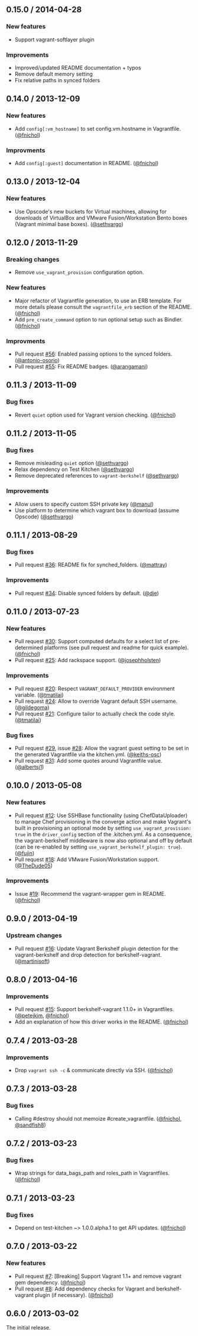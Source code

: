 ## 0.15.0 / 2014-04-28

### New features

* Support vagrant-softlayer plugin

### Improvements

* Improved/updated README documentation + typos
* Remove default memory setting
* Fix relative paths in synced folders

## 0.14.0 / 2013-12-09

### New features

* Add `config[:vm_hostname]` to set config.vm.hostname in Vagrantfile. ([@fnichol][])

### Improvments

* Add `config[:guest]` documentation in README. ([@fnichol][])


## 0.13.0 / 2013-12-04

### New features

* Use Opscode's new buckets for Virtual machines, allowing for downloads of VirtualBox and VMware Fusion/Workstation Bento boxes (Vagrant minimal base boxes). ([@sethvargo][])


## 0.12.0 / 2013-11-29

### Breaking changes

* Remove `use_vagrant_provision` configuration option.

### New features

* Major refactor of Vagrantfile generation, to use an ERB template. For more details please consult the `vagrantfile_erb` section of the README. ([@fnichol][])
* Add `pre_create_command` option to run optional setup such as Bindler. ([@fnichol][])

### Improvments

* Pull request [#56][]: Enabled passing options to the synced folders. ([@antonio-osorio][])
* Pull request [#55][]: Fix README badges. ([@arangamani][])


## 0.11.3 / 2013-11-09

### Bug fixes

* Revert `quiet` option used for Vagrant version checking. ([@fnichol][])


## 0.11.2 / 2013-11-05

### Bug fixes

* Remove misleading `quiet` option ([@sethvargo][])
* Relax dependency on Test Kitchen ([@sethvargo][])
* Remove deprecated references to `vagrant-berkshelf` ([@sethvargo][])

### Improvements

* Allow users to specify custom SSH private key ([@manul][])
* Use platform to determine which vagrant box to download (assume Opscode) ([@sethvargo][])


## 0.11.1 / 2013-08-29

### Bug fixes

* Pull request [#36][]: README fix for synched_folders. ([@mattray][])

### Improvements

* Pull request [#34][]: Disable synced folders by default. ([@dje][])


## 0.11.0 / 2013-07-23

### New features

* Pull request [#30][]: Support computed defaults for a select list of pre-determined platforms (see pull request and readme for quick example). ([@fnichol][])
* Pull request [#25][]: Add rackspace support. ([@josephholsten][])

### Improvements

* Pull request [#20][]: Respect `VAGRANT_DEFAULT_PROVIDER` environment variable. ([@tmatilai][])
* Pull request [#24][]: Allow to override Vagrant default SSH username. ([@gildegoma][])
* Pull request [#21][]: Configure tailor to actually check the code style. ([@tmatilai][])

### Bug fixes

* Pull request [#29][], issue [#28][]: Allow the vagrant guest setting to be set in the generated Vagrantfile via the kitchen.yml. ([@keiths-osc][])
* Pull request [#31][]: Add some quotes around Vagrantfile value. ([@albertsj1][])


## 0.10.0 / 2013-05-08

### New features

* Pull request [#12][]: Use SSHBase functionality (using ChefDataUploader) to manage Chef provisioning in the converge action and make Vagrant's built in provisioning an optional mode by setting `use_vagrant_provision: true` in the `driver_config` section of the .kitchen.yml. As a consequence, the vagrant-berkshelf middleware is now also optional and off by default (can be re-enabled by setting `use_vagrant_berkshelf_plugin: true`). ([@fujin][])
* Pull request [#18][]: Add VMware Fusion/Workstation support. ([@TheDude05][])

### Improvements

* Issue [#19][]: Recommend the vagrant-wrapper gem in README. ([@fnichol][])


## 0.9.0 / 2013-04-19

### Upstream changes

* Pull request [#16][]: Update Vagrant Berkshelf plugin detection for the vagrant-berkshelf and drop detection for berkshelf-vagrant. ([@martinisoft][])


## 0.8.0 / 2013-04-16

### Improvements

* Pull request [#15][]: Support berkshelf-vagrant 1.1.0+ in Vagrantfiles. ([@petejkim][], [@fnichol][])
* Add an explanation of how this driver works in the README. ([@fnichol][])


## 0.7.4 / 2013-03-28

### Improvements

* Drop `vagrant ssh -c` & communicate directly via SSH. ([@fnichol][])


## 0.7.3 / 2013-03-28

### Bug fixes

* Calling #destroy should not memoize #create_vagrantfile. ([@fnichol][], [@sandfish8][])


## 0.7.2 / 2013-03-23

### Bug fixes

* Wrap strings for data_bags_path and roles_path in Vagrantfiles. ([@fnichol][])


## 0.7.1 / 2013-03-23

### Bug fixes

* Depend on test-kitchen ~> 1.0.0.alpha.1 to get API updates. ([@fnichol][])


## 0.7.0 / 2013-03-22

### New features

* Pull request [#7][]: [Breaking] Support Vagrant 1.1+ and remove vagrant gem dependency. ([@fnichol][])
* Pull request [#8][]: Add dependency checks for Vagrant and berkshelf-vagrant plugin (if necessary). ([@fnichol][])


## 0.6.0 / 2013-03-02

The initial release.

<!--- The following link definition list is generated by PimpMyChangelog --->
[#7]: https://github.com/opscode/kitchen-vagrant/issues/7
[#8]: https://github.com/opscode/kitchen-vagrant/issues/8
[#12]: https://github.com/opscode/kitchen-vagrant/issues/12
[#15]: https://github.com/opscode/kitchen-vagrant/issues/15
[#16]: https://github.com/opscode/kitchen-vagrant/issues/16
[#18]: https://github.com/opscode/kitchen-vagrant/issues/18
[#19]: https://github.com/opscode/kitchen-vagrant/issues/19
[#20]: https://github.com/opscode/kitchen-vagrant/issues/20
[#21]: https://github.com/opscode/kitchen-vagrant/issues/21
[#24]: https://github.com/opscode/kitchen-vagrant/issues/24
[#25]: https://github.com/opscode/kitchen-vagrant/issues/25
[#28]: https://github.com/opscode/kitchen-vagrant/issues/28
[#29]: https://github.com/opscode/kitchen-vagrant/issues/29
[#30]: https://github.com/opscode/kitchen-vagrant/issues/30
[#31]: https://github.com/opscode/kitchen-vagrant/issues/31
[#34]: https://github.com/opscode/kitchen-vagrant/issues/34
[#36]: https://github.com/opscode/kitchen-vagrant/issues/36
[#55]: https://github.com/opscode/kitchen-vagrant/issues/55
[#56]: https://github.com/opscode/kitchen-vagrant/issues/56
[@TheDude05]: https://github.com/TheDude05
[@albertsj1]: https://github.com/albertsj1
[@antonio-osorio]: https://github.com/antonio-osorio
[@arangamani]: https://github.com/arangamani
[@dje]: https://github.com/dje
[@fnichol]: https://github.com/fnichol
[@fujin]: https://github.com/fujin
[@gildegoma]: https://github.com/gildegoma
[@josephholsten]: https://github.com/josephholsten
[@keiths-osc]: https://github.com/keiths-osc
[@manul]: https://github.com/manul
[@martinisoft]: https://github.com/martinisoft
[@mattray]: https://github.com/mattray
[@petejkim]: https://github.com/petejkim
[@sandfish8]: https://github.com/sandfish8
[@sethvargo]: https://github.com/sethvargo
[@tmatilai]: https://github.com/tmatilai
